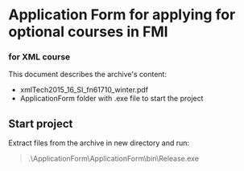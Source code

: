 # Application Form for applying for optional courses in FMI
### for XML course

This document describes the archive's content:
- xmlTech2015_16_SI_fn61710_winter.pdf
- ApplicationForm folder with .exe file to start the project

## Start project
Extract files from the archive in new directory and run:
> .\ApplicationForm\ApplicationForm\bin\Release.exe

